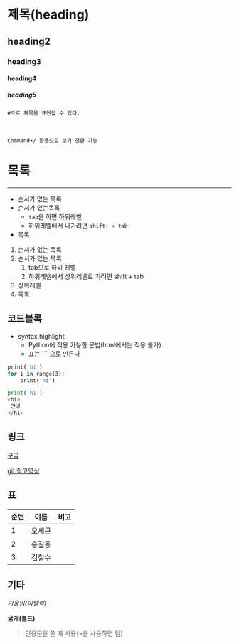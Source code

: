 # 제목(heading)

## heading2

### heading3

#### heading4

##### heading5

`#으로 제목을 표현할 수 있다.`

​	

`Command+/ 활용으로 보기 전환 가능`



# 목록

---

- 순서가 없는 목록
- 순서가 있는목록
  - `tab`을 하면 하위레벨
  - 하위레벨에서 나가려면 `shift+ + tab`
- 목록

1. 순서가 없는 목록
2. 순서가 있는 목록
   1. tab으로 하위 레벨
   2. 하위레벨에서 상위레벨로 가려면 shift + tab
3. 상위레벨
4. 목록





## 코드블록

- syntax highlight
  - Python에 적용 가능한 문법(html에서는 적용 불가)
  - 표는 ``` 으로 만든다

```bash
print('hi')
for i in range(3):
	print('hi')
```

```python
print('hi')
<hi>
 안녕
</hi>
```

## 링크

[구글](google.com)

[git 참고영상](https://www.youtube.com/watch?v=YFNQwo7iTNc)

## 표

| 순번 | 이름   | 비고 |
| ---- | ------ | ---- |
| 1    | 오세근 |      |
| 2    | 홍길동 |      |
| 3    | 김철수 |      |

## 기타

*기울임(이탤릭)*

**굵게(볼드)**

>인용문을 쓸 때 사용(>을 사용하면 됨)

